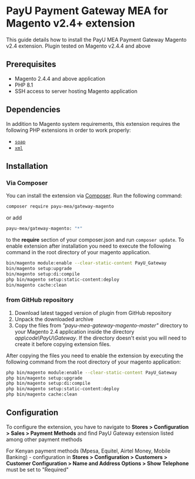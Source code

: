 # PayU Payment Gateway MEA for Magento v2.4+ extension #

This guide details how to install the PayU MEA Payment Gateway Magento v2.4 extension. Plugin tested on Magento v2.4.4 and above

## Prerequisites
* Magento 2.4.4 and above application
* PHP 8.1
* SSH access to server hosting Magento application

## Dependencies

In addition to Magento system requirements, this extension requires the following PHP extensions in order to work properly:

- [`soap`](https://php.net/manual/en/book.soap.php)
- [`xml`](https://php.net/manual/en/book.xml.php)

## Installation

### Via Composer

You can install the extension via [Composer](http://getcomposer.org/). Run the following command:

```bash
composer require payu-mea/gateway-magento
```
or add
```bash
payu-mea/gateway-magento: "*"
```
to the **require** section of your composer.json and run `composer update`. To enable extension after installation you need to execute the following command in the root directory of your magento application.

```bash
bin/magento module:enable --clear-static-content PayU_Gateway
bin/magento setup:upgrade
bin/magento setup:di:compile
php bin/magento setup:static-content:deploy
bin/magento cache:clean
```

### from GitHub repository

1) Download latest tagged version of plugin from GitHub repository
2) Unpack the downloaded archive
3) Copy the files from *"payu-mea-gateway-magento-master"* directory to your Magento 2.4 application inside the directory *app\code\PayU\Gateway*. If the directory doesn't exist you will need to create it before copying extension files.

After copying the files you need to enable the extension by executing the following command from the root directory of your magento application:
```bash
php bin/magento module:enable --clear-static-content PayU_Gateway
php bin/magento setup:upgrade
php bin/magento setup:di:compile
php bin/magento setup:static-content:deploy
php bin/magento cache:clean
```

## Configuration
To configure the extension, you have to navigate to **Stores > Configuration > Sales > Payment Methods** and find PayU Gateway
extension listed among other payment methods

For Kenyan payment methods (Mpesa, Equitel, Airtel Money, Mobile Banking) - configuration in **Stores > Configuration > Customers > Customer Configuration > Name and Address Options > Show Telephone** must be set to "Required"
